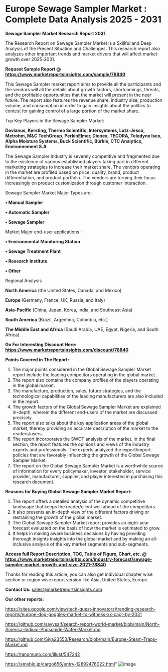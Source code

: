 # Europe Sewage Sampler Market : Complete Data Analysis 2025 - 2031

<strong>Sewage Sampler Market Research Report 2031</strong>

The Research Report on Sewage Sampler Market is a Skillful and Deep Analysis of the Present Situation and Challenges. This research report also analyzes other important trends and market drivers that will affect market growth over 2025-2031.

<strong>Request Sample Report @ <a href=https://www.marketreportsinsights.com/sample/78840>https://www.marketreportsinsights.com/sample/78840</a></strong>

This Sewage Sampler market report aims to provide all the participants and the vendors will all the details about growth factors, shortcomings, threats, and the profitable opportunities that the market will present in the near future. The report also features the revenue share, industry size, production volume, and consumption in order to gain insights about the politics to contest for gaining control of a large portion of the market share.

Top Key Players in the Sewage Sampler Market:

<strong>Dovianus, Kersting, Thermo Scientific, Intersystems, Lutz-Jesco, Metrohm, M&C TechGroup, PerkinElmer, Dionex, TECORA, Teledyne Isco, Alpha Moisture Systems, Buck Scientific, Bürkle, CTC Analytics, Environnement S.A</strong>

The Sewage Sampler Industry is severely competitive and fragmented due to the existence of various established players taking part in different marketing strategies to increase their market share. The vendors operating in the market are profiled based on price, quality, brand, product differentiation, and product portfolio. The vendors are turning their focus increasingly on product customization through customer interaction.

Sewage Sampler Market Major Types are:

<strong>• Manual Sampler

• Automatic Sampler

• Sewage Sampler</strong>

Market Major end-user applications :

<strong>• Environmental Monitoring Station

• Sewage Treatment Plant

• Research Institute

• Other</strong>

Regional Analysis

</u><strong><b>North America</b></strong> (the United States, Canada, and Mexico)

<strong><b>Europe </b></strong>(Germany, France, UK, Russia, and Italy)

<strong><b>Asia-Pacific</b></strong> (China, Japan, Korea, India, and Southeast Asia)

<strong><b>South America</b></strong> (Brazil, Argentina, Colombia, etc.)

<strong><b>The Middle East and Africa</b></strong> (Saudi Arabia, UAE, Egypt, Nigeria, and South Africa)

<strong>Go For Interesting Discount Here: <a href=https://www.marketreportsinsights.com/discount/78840>https://www.marketreportsinsights.com/discount/78840</a></strong>

<strong>Points Covered in The Report:</strong>
<ol>
  <li>The major points considered in the Global Sewage Sampler Market report include the leading competitors operating in the global market.</li>
  <li>The report also contains the company profiles of the players operating in the global market.</li>
  <li>The manufacture, production, sales, future strategies, and the technological capabilities of the leading manufacturers are also included in the report.</li>
  <li>The growth factors of the Global Sewage Sampler Market are explained in-depth, wherein the different end-users of the market are discussed precisely.</li>
  <li>The report also talks about the key application areas of the global market, thereby providing an accurate description of the market to the readers/users.</li>
  <li>The report incorporates the SWOT analysis of the market. In the final section, the report features the opinions and views of the industry experts and professionals. The experts analyzed the export/import policies that are favorably influencing the growth of the Global Sewage Sampler Market.</li>
  <li>The report on the Global Sewage Sampler Market is a worthwhile source of information for every policymaker, investor, stakeholder, service provider, manufacturer, supplier, and player interested in purchasing this research document.</li>
</ol>
<strong>Reasons for Buying Global Sewage Sampler Market Report:</strong>

<ol>
  <li>The report offers a detailed analysis of the dynamic competitive landscape that keeps the reader/client well ahead of the competitors.</li>
  <li>It also presents an in-depth view of the different factors driving or restraining the growth of the global market.</li>
  <li>The Global Sewage Sampler Market report provides an eight-year forecast evaluated on the basis of how the market is estimated to grow.</li>
  <li>It helps in making aware business decisions by having providing thorough insights insights into the global market and by making an all-inclusive analysis of the key market segments and sub-segments.</li>
</ol>
<strong>Access full Report Description, TOC, Table of Figure, Chart, etc. @ <a href=https://www.marketreportsinsights.com/industry-forecast/sewage-sampler-market-growth-and-size-2021-78840>https://www.marketreportsinsights.com/industry-forecast/sewage-sampler-market-growth-and-size-2021-78840</a></strong>


Thanks for reading this article; you can also get individual chapter wise section or region wise report version like Asia, United States, Europe.

<strong>Contact Us:</strong>
sales@marketreportsinsights.com

<strong>Our other reports:</strong>

<a href=https://sites.google.com/view/tech-quest-innovators/trending-research-reports/europe-dog-goggles-market-to-witness-xx-cagr-by-2031>https://sites.google.com/view/tech-quest-innovators/trending-research-reports/europe-dog-goggles-market-to-witness-xx-cagr-by-2031</a>

<a href=https://github.com/sayysaif/search-report-world-market/blob/main/North-America-Indium-Phosphide-Wafer-Market.md>https://github.com/sayysaif/search-report-world-market/blob/main/North-America-Indium-Phosphide-Wafer-Market.md</a>

<a href=https://github.com/Siya23553/Research/blob/main/Europe-Steam-Traps-Market.md>https://github.com/Siya23553/Research/blob/main/Europe-Steam-Traps-Market.md</a>

<a href=https://tanomuno.com/illust/547242>https://tanomuno.com/illust/547242</a>

<a href=https://ameblo.jp/cargo656/entry-12892476022.html>https://ameblo.jp/cargo656/entry-12892476022.html</a>"
![image](https://github.com/user-attachments/assets/e1181deb-3f24-4521-b332-2ea2f707c0b3)
